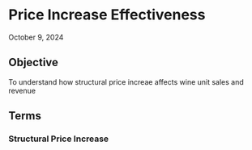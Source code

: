 # Price Increase Effectiveness
  October 9, 2024
  <br>
## Objective
To understand how structural price increae affects wine unit sales and revenue

## Terms
### Structural Price Increase

